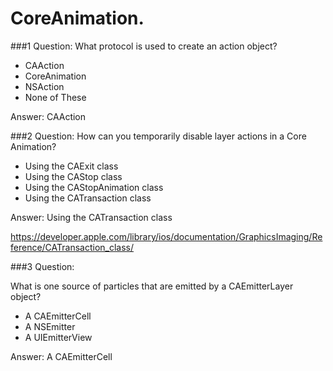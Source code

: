 CoreAnimation.
==

###1 Question:
What protocol is used to create an action object?

* CAAction
* CoreAnimation
* NSAction
* None of These

Answer: CAAction

###2 Question:
How can you temporarily disable layer actions in a Core Animation?

* Using the CAExit class
* Using the CAStop class
* Using the CAStopAnimation class
* Using the CATransaction class

Answer: Using the CATransaction class

https://developer.apple.com/library/ios/documentation/GraphicsImaging/Reference/CATransaction_class/

###3 Question:

What is one source of particles that are emitted by a CAEmitterLayer object?

* A CAEmitterCell
* A NSEmitter
* A UIEmitterView

Answer: A CAEmitterCell


